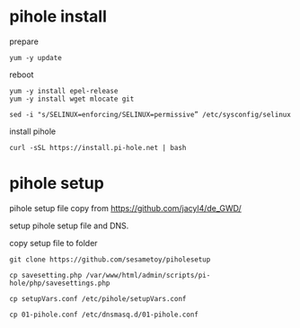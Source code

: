 # pihole install
prepare
```
yum -y update
```
reboot
```
yum -y install epel-release
yum -y install wget mlocate git
```

```
sed -i "s/SELINUX=enforcing/SELINUX=permissive” /etc/sysconfig/selinux
```
install pihole
```
curl -sSL https://install.pi-hole.net | bash
```






# pihole setup

pihole setup file copy from https://github.com/jacyl4/de_GWD/

setup pihole setup file and DNS.

copy setup file to folder 

```
git clone https://github.com/sesametoy/piholesetup
```

```
cp savesetting.php /var/www/html/admin/scripts/pi-hole/php/savesettings.php
```

```
cp setupVars.conf /etc/pihole/setupVars.conf
```

```
cp 01-pihole.conf /etc/dnsmasq.d/01-pihole.conf
```
